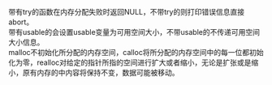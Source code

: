 带有try的函数在内存分配失败时返回NULL，不带try的则打印错误信息直接abort。  
带有usable的会设置usable变量为可用空间大小，不带usable的不传递可用空间大小信息。  
malloc不初始化所分配的内存空间，calloc将所分配的内存空间中的每一位都初始化为零，realloc对给定的指针所指的空间进行扩大或者缩小，无论是扩张或是缩小，原有内存的中内容将保持不变，数据可能被移动。